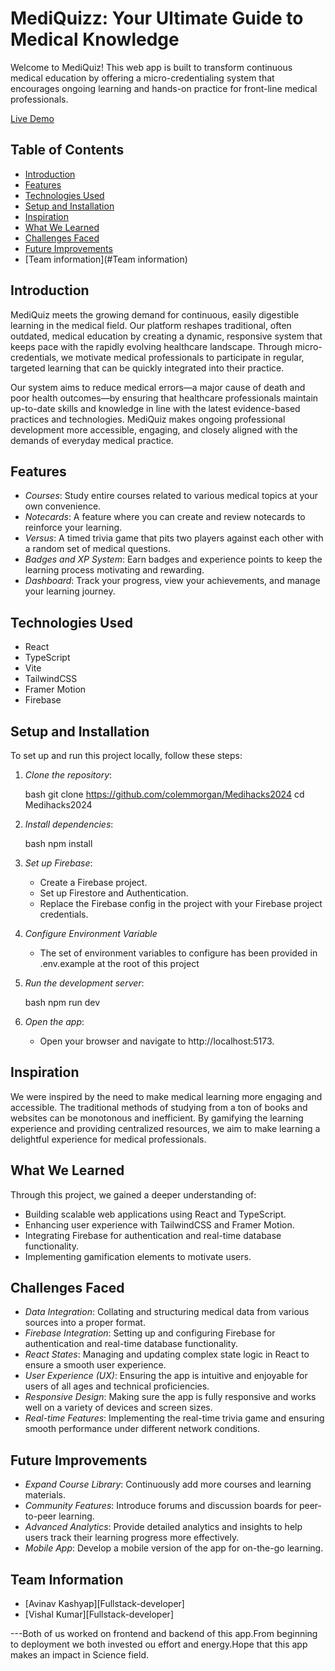 # MediQuizz: Your Ultimate Guide to Medical Knowledge

Welcome to MediQuiz! This web app is built to transform continuous medical education by offering a micro-credentialing system that encourages ongoing learning and hands-on practice for front-line medical professionals.

[Live Demo](https://medi-quizz.vercel.app/)

## Table of Contents

- [Introduction](#introduction)
- [Features](#features)
- [Technologies Used](#technologies-used)
- [Setup and Installation](#setup-and-installation)
- [Inspiration](#inspiration)
- [What We Learned](#what-we-learned)
- [Challenges Faced](#challenges-faced)
- [Future Improvements](#future-improvements)
- [Team information](#Team information)

## Introduction

MediQuiz meets the growing demand for continuous, easily digestible learning in the medical field. Our platform reshapes traditional, often outdated, medical education by creating a dynamic, responsive system that keeps pace with the rapidly evolving healthcare landscape. Through micro-credentials, we motivate medical professionals to participate in regular, targeted learning that can be quickly integrated into their practice.

Our system aims to reduce medical errors—a major cause of death and poor health outcomes—by ensuring that healthcare professionals maintain up-to-date skills and knowledge in line with the latest evidence-based practices and technologies. MediQuiz makes ongoing professional development more accessible, engaging, and closely aligned with the demands of everyday medical practice.


## Features

- *Courses*: Study entire courses related to various medical topics at your own convenience.
- *Notecards*: A feature where you can create and review notecards to reinforce your learning.
- *Versus*: A timed trivia game that pits two players against each other with a random set of medical questions.
- *Badges and XP System*: Earn badges and experience points to keep the learning process motivating and rewarding.
- *Dashboard*: Track your progress, view your achievements, and manage your learning journey.

## Technologies Used

- React
- TypeScript
- Vite
- TailwindCSS
- Framer Motion
- Firebase

## Setup and Installation

To set up and run this project locally, follow these steps:

1. *Clone the repository*:

   bash
   git clone https://github.com/colemmorgan/Medihacks2024
   cd Medihacks2024
   

2. *Install dependencies*:

   bash
   npm install
   

3. *Set up Firebase*:

   - Create a Firebase project.
   - Set up Firestore and Authentication.
   - Replace the Firebase config in the project with your Firebase project credentials.

4. *Configure Environment Variable*

   - The set of environment variables to configure has been provided in .env.example at the root of this project

5. *Run the development server*:

   bash
   npm run dev
   

6. *Open the app*:
   - Open your browser and navigate to http://localhost:5173.


## Inspiration

We were inspired by the need to make medical learning more engaging and accessible. The traditional methods of studying from a ton of books and websites can be monotonous and inefficient. By gamifying the learning experience and providing centralized resources, we aim to make learning a delightful experience for medical professionals.

## What We Learned

Through this project, we gained a deeper understanding of:

- Building scalable web applications using React and TypeScript.
- Enhancing user experience with TailwindCSS and Framer Motion.
- Integrating Firebase for authentication and real-time database functionality.
- Implementing gamification elements to motivate users.

## Challenges Faced

- *Data Integration*: Collating and structuring medical data from various sources into a proper format.
- *Firebase Integration*: Setting up and configuring Firebase for authentication and real-time database functionality.
- *React States*: Managing and updating complex state logic in React to ensure a smooth user experience.
- *User Experience (UX)*: Ensuring the app is intuitive and enjoyable for users of all ages and technical proficiencies.
- *Responsive Design*: Making sure the app is fully responsive and works well on a variety of devices and screen sizes.
- *Real-time Features*: Implementing the real-time trivia game and ensuring smooth performance under different network conditions.

## Future Improvements

- *Expand Course Library*: Continuously add more courses and learning materials.
- *Community Features*: Introduce forums and discussion boards for peer-to-peer learning.
- *Advanced Analytics*: Provide detailed analytics and insights to help users track their learning progress more effectively.
- *Mobile App*: Develop a mobile version of the app for on-the-go learning.

## Team Information

- [Avinav Kashyap][Fullstack-developer]
- [Vishal Kumar][Fullstack-developer]

---Both of us worked on frontend  and backend of this app.From beginning to deployment we both invested ou effort and energy.Hope that this app makes an impact in Science field.


